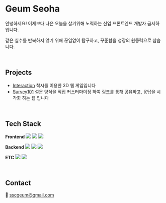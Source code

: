 # Geum Seoha

안녕하세요! 어제보다 나은 오늘을 살기위해 노력하는 신입 프론트엔드 개발자 금서하 입니다.

같은 실수를 반복하지 않기 위해 끊임없이 탐구하고, 꾸준함을 성장의 원동력으로 삼슴니다.

<br>

## Projects

- [Interaction](https://github.com/howinteraction/interaction) 착시를 이용한 3D 웹 게임입니다
- [Survey101](https://github.com/seohag/survey101-client) 설문 양식을 직접 커스터마이징 하여 링크를 통해 공유하고, 응답을 시각화 하는 웹 입니다

<br>

## Tech Stack

**Frontend**  ![](https://img.shields.io/badge/JavaScript-F7DF1E?style=flat-square&logo=JavaScript&logoColor=white)
![](https://img.shields.io/badge/React-61DAFB?style=flat-square&logo=React&logoColor=white)
![](https://img.shields.io/badge/zustand-%2320232a.svg?style=flat-square&logo=react&logoColor=white)

**Backend** ![](https://img.shields.io/badge/node.js-6DA55F?style=flat-square&logo=node.js&logoColor=white)
![](https://img.shields.io/badge/express.js-%23404d59.svg?style=flat-square&logo=express&logoColor=%2361DAFB)
![](https://img.shields.io/badge/MongoDB%20&%20Mongoose-%234ea94b.svg?style=flat-square&logo=mongodb&logoColor=white)


**ETC** ![](https://img.shields.io/badge/github-181717?style=for-the-badge&logo=github&logoColor=white)
![](https://img.shields.io/badge/git-F05032?style=for-the-badge&logo=git&logoColor=white)

<br>

## Contact

📧 sscgeum@gmail.com


